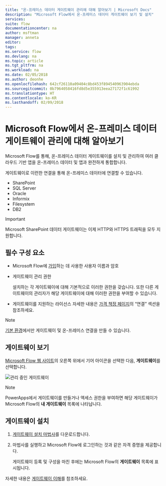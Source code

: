 ```yaml
---
title: "온-프레미스 데이터 게이트웨이 관리에 대해 알아보기 | Microsoft Docs"
description: "Microsoft Flow에서 온-프레미스 데이터 게이트웨이 보기 및 설치"
services: 
suite: flow
documentationcenter: na
author: msftman
manager: anneta
editor: 
tags: 
ms.service: flow
ms.devlang: na
ms.topic: article
ms.tgt_pltfrm: na
ms.workload: na
ms.date: 02/05/2018
ms.author: deonhe
ms.openlocfilehash: 642cf26110a09404c8bd453f894540963904ebda
ms.sourcegitcommit: 0b7964058416fd8d5e355913eea27172f1c61992
ms.translationtype: HT
ms.contentlocale: ko-KR
ms.lasthandoff: 02/09/2018
---
```

# <a name="manage-an-on-premises-data-gateway-in-microsoft-flow"></a>Microsoft Flow에서 온-프레미스 데이터 게이트웨이 관리에 대해 알아보기

Microsoft Flow를 통해, 온-프레미스 데이터 게이트웨이를 설치 및 관리하여 여러 클라우드 기반 앱을 온-프레미스 데이터 및 앱과 완전하게 통합합니다.

게이트웨이로 이런한 연결을 통해 온-프레미스 데이터에 연결할 수 있습니다.

* SharePoint
* SQL Server
* Oracle
* Informix
* Filesystem
* DB2

> [!IMPORTANT]
> Microsoft SharePoint 데이터 게이트웨이는 이제 HTTP와 HTTPS 트래픽을 모두 지원합니다.


## <a name="prerequisites"></a>필수 구성 요소

* Microsoft Flow에 [가입](sign-up-sign-in.md)하는 데 사용한 사용자 이름과 암호
* 게이트웨이 관리 권한

  설치하는 각 게이트웨이에 대해 기본적으로 이러한 권한을 갖습니다. 또한 다른 게이트웨이의 관리자가 해당 게이트웨이에 대해 이러한 권한을 부여할 수 있습니다.
* 게이트웨이를 지원하는 라이선스 자세한 내용은 [가격 책정 페이지](https://flow.microsoft.com/pricing/)의 “연결” 섹션을 참조하세요.

> [!NOTE]
> [기본 환경](environments-overview-maker.md)에서만 게이트웨이 및 온-프레미스 연결을 만들 수 있습니다.



## <a name="view-your-gateways"></a>게이트웨이 보기

[Microsoft Flow 웹 사이트](https://flow.microsoft.com)의 오른쪽 위에서 기어 아이콘을 선택한 다음, **게이트웨이**를 선택합니다.

![관리 중인 게이트웨이][1]

> [!NOTE]
> PowerApps에서 게이트웨이를 만들거나 액세스 권한을 부여하면 해당 게이트웨이가 Microsoft Flow의 **내 게이트웨이** 목록에 나타납니다.



## <a name="install-a-gateway"></a>게이트웨이 설치

1. [게이트웨이 설치 마법사](https://go.microsoft.com/fwlink/?LinkID=820580&clcid=0x409)를 다운로드합니다.

1. 마법사를 실행하고 Microsoft Flow에 로그인하는 것과 같은 자격 증명을 제공합니다.

    게이트웨이 등록 및 구성을 마친 후에는 Microsoft Flow의 **게이트웨이** 목록에 표시됩니다.

자세한 내용은 [게이트웨이 이해](gateway-reference.md)를 참조하세요.

<!-- Image references -->
[1]: ./media/manage-gateway/view-gateways.png
